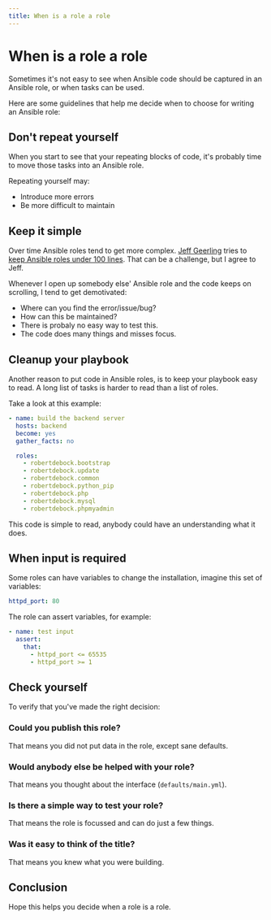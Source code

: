 ```yaml
---
title: When is a role a role
---
```


# When is a role a role

Sometimes it's not easy to see when Ansible code should be captured in an Ansible role, or when tasks can be used.

Here are some guidelines that help me decide when to choose for writing an Ansible role:

## Don't repeat yourself

When you start to see that your repeating blocks of code, it's probably time to move those tasks into an Ansible role.

Repeating yourself may:
- Introduce more errors
- Be more difficult to maintain

## Keep it simple

Over time Ansible roles tend to get more complex. [Jeff Geerling](https://www.jeffgeerling.com/) tries to [keep Ansible roles under 100 lines](https://www.ansible.com/blog/make-your-ansible-playbooks-flexible-maintainable-and-scalable). That can be a challenge, but I agree to Jeff.

Whenever I open up somebody else' Ansible role and the code keeps on scrolling, I tend to get demotivated:

- Where can you find the error/issue/bug?
- How can this be maintained?
- There is probaly no easy way to test this.
- The code does many things and misses focus.

## Cleanup your playbook

Another reason to put code in Ansible roles, is to keep your playbook easy to read. A long list of tasks is harder to read than a list of roles.

Take a look at this example:

```yaml
- name: build the backend server
  hosts: backend
  become: yes
  gather_facts: no

  roles:
    - robertdebock.bootstrap
    - robertdebock.update
    - robertdebock.common
    - robertdebock.python_pip
    - robertdebock.php
    - robertdebock.mysql
    - robertdebock.phpmyadmin
```

This code is simple to read, anybody could have an understanding what it does.

## When input is required

Some roles can have variables to change the installation, imagine this set of variables:

```yaml
httpd_port: 80
```

The role can assert variables, for example:

```yaml
- name: test input
  assert:
    that:
      - httpd_port <= 65535
      - httpd_port >= 1
```

## Check yourself

To verify that you've made the right decision:

### Could you publish this role?

That means you did not put data in the role, except sane defaults.

### Would anybody else be helped with your role?

That means you thought about the interface (`defaults/main.yml`).

### Is there a simple way to test your role?

That means the role is focussed and can do just a few things.

### Was it easy to think of the title?

That means you knew what you were building.

## Conclusion

Hope this helps you decide when a role is a role.
